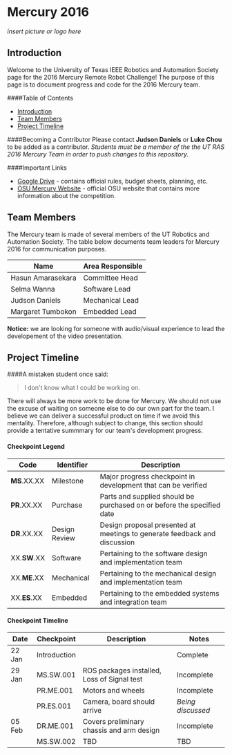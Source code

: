 # Mercury 2016
_insert picture or logo here_

## Introduction
Welcome to the University of Texas IEEE Robotics and Automation Society page for the 2016 Mercury Remote Robot Challenge!
The purpose of this page is to document progress and code for the 2016 Mercury team.

####Table of Contents
* [Introduction](#introduction)
* [Team Members](#team-members)
* [Project Timeline](#project-timeline)

####Becoming a Contributor
Please contact __Judson Daniels__ or __Luke Chou__ to be added as a contributor. _Students must be a member of the the UT RAS 2016 Mercury Team in order to push changes to this repository._ 

####Important Links

* [Google Drive]( https://drive.google.com/folderview?id=0B1K3QXwfZ4aoUG10X3B3WUM3NjQ&usp=sharing) - contains official rules, budget sheets, planning, etc. 
* [OSU Mercury Website](https://mercury.okstate.edu/) - official OSU website that contains more information about the competition.

## Team Members

The Mercury team is made of several members of the UT Robotics and Automation Society. The table below documents team leaders for Mercury 2016 for communication purposes.

| Name              | Area Responsible | 
| ----------------- | ---------------- |
| Hasun Amarasekara | Committee Head   | 
| Selma Wanna       | Software Lead    |
| Judson Daniels    | Mechanical Lead  |
| Margaret Tumbokon | Embedded Lead    |


__Notice:__ we are looking for someone with audio/visual experience to lead the developement of the video presentation.

## Project Timeline
 
####A mistaken student once said:

> I don't know what I could be working on.

There will always be more work to be done for Mercury. We should not use the excuse of waiting on someone else to do our own part for the team. I believe we can deliver a successful product on time if we avoid this mentality. Therefore, although subject to change, this section should provide a tentative summmary for our team's development progress.

#### Checkpoint Legend

| Code       | Identifier    | Description                                                               |
| ---------- | ------------- | ------------------------------------------------------------------------- |
| __MS__.XX.XX   | Milestone     | Major progress checkpoint in development that can be verified             |
| __PR__.XX.XX   | Purchase      | Parts and supplied should be purchased on or before the specified date    |
| __DR__.XX.XX   | Design Review | Design proposal presented at meetings to generate feedback and discussion |
| XX.__SW__.XX   | Software      | Pertaining to the software design and implementation team                 |
| XX.__ME__.XX   | Mechanical    | Pertaining to the mechanical design and implementation team               |
| XX.__ES__.XX   | Embedded      | Pertaining to the embedded systems and integration team                   |

#### Checkpoint Timeline

| Date   | Checkpoint   | Description                                 | Notes                   |
| ------ | ------------ | ------------------------------------------- | ----------------------- |
| 22 Jan | Introduction |                                             | Complete                |
| 29 Jan | MS.SW.001    | ROS packages installed, Loss of Signal test | Incomplete              |
|        | PR.ME.001    | Motors and wheels                           | Incomplete              |
|        | PR.ES.001    | Camera, board should arrive                 | _Being discussed_       |
| 05 Feb | DR.ME.001    | Covers preliminary chassis and arm design   | Incomplete              | 
|        | MS.SW.002    | TBD                                         | TBD                     |